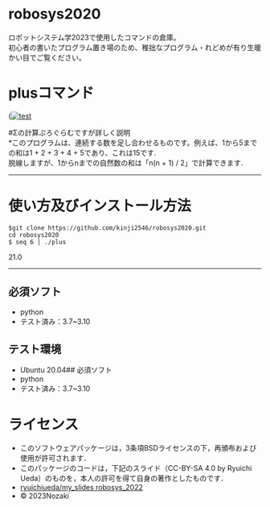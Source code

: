 # robosys2020  
ロボットシステム学2023で使用したコマンドの倉庫。  
初心者の書いたプログラム置き場のため、稚拙なプログラム・れどめが有り生暖かい目でご覧ください。   
# plusコマンド  
([![test](https://github.com/kinji2546/robosys2020/actions/workflows/test.yml/badge.svg)](https://github.com/kinji2546/robosys2020/actions/workflows/test.yml)  
 

#Σの計算ぷろぐらむですが詳しく説明  
*このプログラムは、連続する数を足し合わせるものです。例えば、1から5までの和は1 + 2 + 3 + 4 + 5であり、これは15です.    
脱線しますが、1からnまでの自然数の和は「n(n + 1) / 2」で計算できます.  

***
# 使い方及びインストール方法  

`$git clone https://github.com/kinji2546/robosys2020.git`  
`cd robosys2020`  
`$ seq 6 | ./plus`  
  
21.0

***
 
## 必須ソフト
* python
* テスト済み：3.7~3.10

## テスト環境
* Ubuntu 20.04## 必須ソフト
* python
* テスト済み：3.7~3.10


# ライセンス  
* このソフトウェアパッケージは，3条項BSDライセンスの下，再頒布および使用が許可されます．  
* このパッケージのコードは，下記のスライド（CC-BY-SA 4.0 by Ryuichi Ueda）のものを，本人の許可を得て自身の著作としたものです．  
* [ryuichiueda/my_slides robosys_2022](https://github.com/ryuichiueda/my_slides/tree/master/robosys_2022)  
* © 2023Nozaki  

